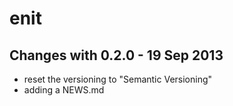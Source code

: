 enit
====

Changes with 0.2.0 - 19 Sep 2013
--------------------------------

* reset the versioning to "Semantic Versioning"
* adding a NEWS.md
